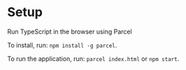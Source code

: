 # Setup

Run TypeScript in the browser using Parcel

To install, run: `npm install -g parcel`.

To run the application, run: `parcel index.html` or `npm start`.
